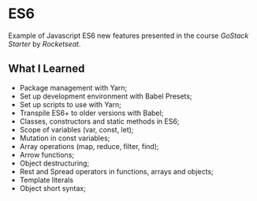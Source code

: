 # ES6
 Example of Javascript ES6 new features presented in the course *GoStack Starter* by *Rocketseat*.

## What I Learned 
- Package management with Yarn;
- Set up development environment with Babel Presets;
- Set up scripts to use with Yarn;
- Transpile ES6+ to older versions with Babel;
- Classes, constructors and static methods in ES6;
- Scope of variables (var, const, let);
- Mutation in const variables;
- Array operations (map, reduce, filter, find);
- Arrow functions;
- Object destructuring;
- Rest and Spread operators in functions, arrays and objects;
- Template literals
- Object short syntax;
